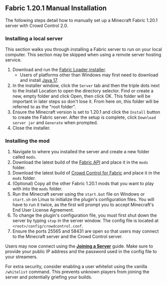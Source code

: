 ## Fabric 1.20.1 Manual Installation

The following steps detail how to manually set up a Minecraft Fabric 1.20.1 server
with Crowd Control 2.0.

### Installing a local server

This section walks you through installing a Fabric server to run on your local computer. This
section may be skipped when using a remote server hosting service.

1. Download and run the [Fabric Loader installer](https://fabricmc.net/use/installer/).
    - Users of platforms other than Windows may first need to download and install
      [Java 17](https://adoptium.net/temurin/releases/?version=17).
2. In the installer window, click the `Server` tab and then the triple dots next to the Install
   Location to open the directory selector. Find or create a new, empty folder and click Open, then
   click OK. This folder will be important in later steps so don't lose it. From here on, this
   folder will be referred to as the "root folder".
3. Ensure the Minecraft version is set to 1.20.1 and click the `Install` button to create the Fabric
   server. After the setup is complete, click `Download server jar` and `Generate` when prompted.
4. Close the installer.

### Installing the mod

1. Navigate to where you installed the server and create a new folder called `mods`.
2. Download the latest build of the
   [Fabric API](https://modrinth.com/mod/fabric-api/versions?g=1.20.1&c=release)
   and place it in the `mods` folder.
3. Download the latest build of
   [Crowd Control for Fabric](https://modrinth.com/mod/crowdcontrol/versions?l=fabric&g=1.20.1)
   and place it in the `mods` folder.
4. (Optional) Copy all the other Fabric 1.20.1 mods that you want to play with into the `mods`
   folder.
5. Run the Minecraft server using the `start.bat` file on Windows or `start.sh` on Linux to
   initialize the plugin's configuration files. You will have to run it twice, as the first will
   prompt you to accept Minecraft's End User License Agreement.
6. To change the plugin's configuration file, you must first shut down the server by typing `stop`
   in the server window. The config file is located at `<root>/config/crowdcontrol.conf`.
7. Ensure the ports 25565 and 58431 are open so that users may connect to the Minecraft server and
   the Crowd Control server.

Users may now connect using the [**Joining a Server**](fabric_joining_a_server.md) guide. Make
sure to provide your public IP address and the password used in the config file to your streamers.

For extra security, consider enabling a user whitelist using the vanilla `/whitelist` command. This
prevents unknown players from joining the server and potentially griefing your builds.
